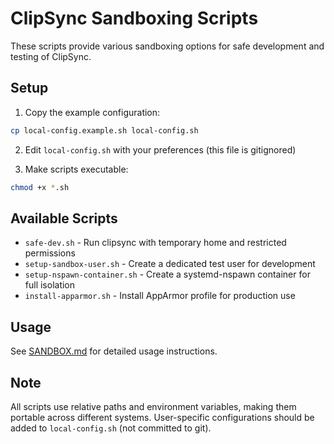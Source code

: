 # ClipSync Sandboxing Scripts

These scripts provide various sandboxing options for safe development and testing of ClipSync.

## Setup

1. Copy the example configuration:
```bash
cp local-config.example.sh local-config.sh
```

2. Edit `local-config.sh` with your preferences (this file is gitignored)

3. Make scripts executable:
```bash
chmod +x *.sh
```

## Available Scripts

- `safe-dev.sh` - Run clipsync with temporary home and restricted permissions
- `setup-sandbox-user.sh` - Create a dedicated test user for development
- `setup-nspawn-container.sh` - Create a systemd-nspawn container for full isolation
- `install-apparmor.sh` - Install AppArmor profile for production use

## Usage

See [SANDBOX.md](../SANDBOX.md) for detailed usage instructions.

## Note

All scripts use relative paths and environment variables, making them portable across different systems. User-specific configurations should be added to `local-config.sh` (not committed to git).